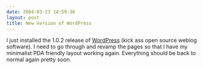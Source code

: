 ```yaml
---
date: 2004-03-23 14:59:36
layout: post
title: New Version of WordPress
---
```


I just installed the 1.0.2 release of [WordPress](http://wordpress.org/) (kick ass open source weblog software). I need to go through and revamp the pages so that I have my minimalist PDA friendly layout working again.  Everything should be back to normal again pretty soon.
